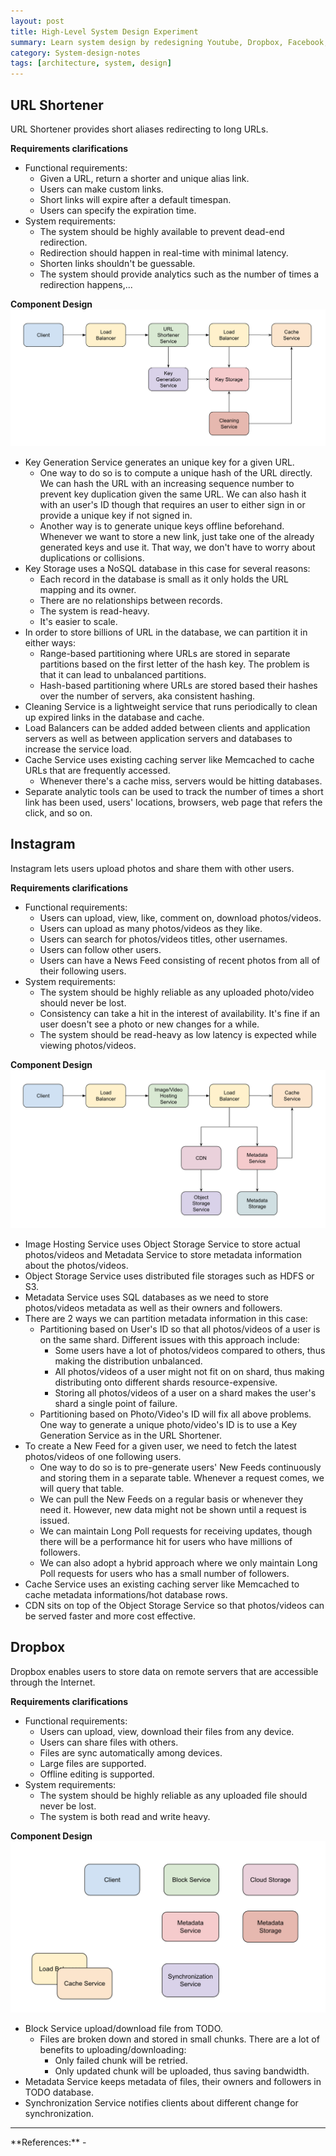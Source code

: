 ```yaml
---
layout: post
title: High-Level System Design Experiment
summary: Learn system design by redesigning Youtube, Dropbox, Facebook, Messenger, Instagram, Uber, Pastebin, TinyURL and so on.
category: System-design-notes
tags: [architecture, system, design]
---
```


## URL Shortener

URL Shortener provides short aliases redirecting to long URLs.

**Requirements clarifications**
- Functional requirements:
  - Given a URL, return a shorter and unique alias link.
  - Users can make custom links.
  - Short links will expire after a default timespan.
  - Users can specify the expiration time.
- System requirements:
  - The system should be highly available to prevent dead-end redirection.
  - Redirection should happen in real-time with minimal latency.
  - Shorten links shouldn't be guessable.
  - The system should provide analytics such as the number of times a redirection happens,...

**Component Design**
![URL Shortener's Component Design](/assets/images/sd-url-shortener.png)

- Key Generation Service generates an unique key for a given URL.
  - One way to do so is to compute a unique hash of the URL directly. We can hash the URL with an increasing sequence number to prevent key duplication given the same URL. We can also hash it with an user's ID though that requires an user to either sign in or provide a unique key if not signed in.
  - Another way is to generate unique keys offline beforehand. Whenever we want to store a new link, just take one of the already generated keys and use it. That way, we don't have to worry about duplications or collisions.
- Key Storage uses a NoSQL database in this case for several reasons:
  - Each record in the database is small as it only holds the URL mapping and its owner.
  - There are no relationships between records.
  - The system is read-heavy.
  - It's easier to scale.
- In order to store billions of URL in the database, we can partition it in either ways:
  - Range-based partitioning where URLs are stored in separate partitions based on the first letter of the hash key. The problem is that it can lead to unbalanced partitions.
  - Hash-based partitioning where URLs are stored based their hashes over the number of servers, aka consistent hashing.
- Cleaning Service is a lightweight service that runs periodically to clean up expired links in the database and cache.
- Load Balancers can be added added between clients and application servers as well as between application servers and databases to increase the service load.
- Cache Service uses existing caching server like Memcached to cache URLs that are frequently accessed.
  - Whenever there's a cache miss, servers would be hitting databases. 
- Separate analytic tools can be used to track the number of times a short link has been used, users' locations, browsers, web page that refers the click, and so on.

## Instagram

Instagram lets users upload photos and share them with other users.

**Requirements clarifications**
- Functional requirements:
  - Users can upload, view, like, comment on, download photos/videos.
  - Users can upload as many photos/videos as they like.
  - Users can search for photos/videos titles, other usernames.
  - Users can follow other users.
  - Users can have a News Feed consisting of recent photos from all of their following users.
- System requirements:
  - The system should be highly reliable as any uploaded photo/video should never be lost.
  - Consistency can take a hit in the interest of availability. It's fine if an user doesn't see a photo or new changes for a while.
  - The system should be read-heavy as low latency is expected while viewing photos/videos.

**Component Design**
![Instagram's Component Design](/assets/images/sd-instagram.png)

- Image Hosting Service uses Object Storage Service to store actual photos/videos and Metadata Service to store metadata information about the photos/videos.
- Object Storage Service uses distributed file storages such as HDFS or S3.
- Metadata Service uses SQL databases as we need to store photos/videos metadata as well as their owners and followers.
- There are 2 ways we can partition metadata information in this case:
  - Partitioning based on User's ID so that all photos/videos of a user is on the same shard. Different issues with this approach include:
    - Some users have a lot of photos/videos compared to others, thus making the distribution unbalanced.
    - All photos/videos of a user might not fit on on shard, thus making distributing onto different shards resource-expensive.
    - Storing all photos/videos of a user on a shard makes the user's shard a single point of failure.
  - Partitioning based on Photo/Video's ID will fix all above problems. One way to generate a unique photo/video's ID is to use a Key Generation Service as in the URL Shortener.
- To create a New Feed for a given user, we need to fetch the latest photos/videos of one following users.
  - One way to do so is to pre-generate users' New Feeds continuously and storing them in a separate table. Whenever a request comes, we will query that table.
  - We can pull the New Feeds on a regular basis or whenever they need it. However, new data might not be shown until a request is issued.
  - We can maintain Long Poll requests for receiving updates, though there will be a performance hit for users who have millions of followers.
  - We can also adopt a hybrid approach where we only maintain Long Poll requests for users who has a small number of followers.
- Cache Service uses an existing caching server like Memcached to cache metadata informations/hot database rows.
- CDN sits on top of the Object Storage Service so that photos/videos can be served faster and more cost effective.

## Dropbox

Dropbox enables users to store data on remote servers that are accessible through the Internet.

**Requirements clarifications**
- Functional requirements:
  - Users can upload, view, download their files from any device.
  - Users can share files with others.
  - Files are sync automatically among devices.
  - Large files are supported.
  - Offline editing is supported.
- System requirements:
  - The system should be highly reliable as any uploaded file should never be lost.
  - The system is both read and write heavy.

**Component Design**
![Dropbox's Component Design](/assets/images/sd-dropbox.png)
 
- Block Service upload/download file from TODO.
  - Files are broken down and stored in small chunks. There are a lot of benefits to uploading/downloading:
    - Only failed chunk will be retried.
    - Only updated chunk will be uploaded, thus saving bandwidth.
- Metadata Service keeps metadata of files, their owners and followers in TODO database.
- Synchronization Service notifies clients about different change for synchronization.

<hr>
**References:**
- <https://www.educative.io/courses/grokking-the-system-design-interview>
